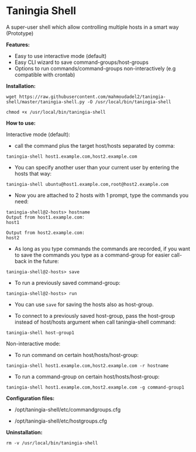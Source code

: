 Taningia Shell
==============
A super-user shell which allow controlling multiple hosts in a smart way (Prototype)

**Features:**

* Easy to use interactive mode (default)
* Easy CLI wizard to save command-groups/host-groups
* Options to run commands/command-groups non-interactively (e.g compatible with crontab)

**Installation:**

`wget https://raw.githubusercontent.com/mahmoudadel2/taningia-shell/master/taningia-shell.py -O /usr/local/bin/taningia-shell`

`chmod +x /usr/local/bin/taningia-shell`

**How to use:**

Interactive mode (default):

* call the command plus the target host/hosts separated by comma:

`taningia-shell host1.example.com,host2.example.com`

* You can specify another user than your current user by entering the hosts that way:

`taningia-shell ubuntu@host1.example.com,root@host2.example.com`

* Now you are attached to 2 hosts with 1 prompt, type the commands you need:

```
taningia-shell@2-hosts> hostname
Output from host1.example.com:
host1

Output from host2.example.com:
host2

```

* As long as you type commands the commands are recorded, if you want to save the commands you type as a command-group for easier call-back in the future:

`taningia-shell@2-hosts> save`

* To run a previously saved command-group:

`taningia-shell@2-hosts> run`

* You can use `save` for saving the hosts also as host-group.

* To connect to a previously saved host-group, pass the host-group instead of host/hosts argument when call taningia-shell command:

`taningia-shell host-group1`

Non-interactive mode:

* To run command on certain host/hosts/host-group:

`taningia-shell host1.example.com,host2.example.com -r hostname`

* To run a command-group on certain host/hosts/host-group:

`taningia-shell host1.example.com,host2.example.com -g command-group1`

**Configuration files:**

* /opt/taningia-shell/etc/commandgroups.cfg

* /opt/taningia-shell/etc/hostgroups.cfg

**Uninstallation:**

`rm -v /usr/local/bin/taningia-shell`